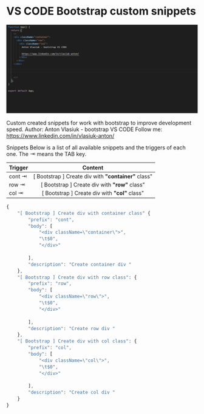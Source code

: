 # VS CODE Bootstrap custom snippets 
![Preview](https://github.com/AvgustPol/vs-code-snippets/blob/master/VS%20CODE%20bootstrap%20snippet.gif?raw=true)

Custom created snippets for work with bootstrap to improve development speed.
Author: Anton Vlasiuk - bootstrap VS CODE
Follow me: https://www.linkedin.com/in/vlasiuk-anton/

Snippets
Below is a list of all available snippets and the triggers of each one. The ⇥ means the TAB key.


| Trigger       | Content           
| ------------- |:-------------:|
| cont  ⇥     | [ Bootstrap ] Create div with **"container"** class" |
| row  ⇥    | [ Bootstrap ] Create div with **"row"** class" |
| col  ⇥ | [ Bootstrap ] Create div with **"col"** class"      |


```javascript
{
  	"[ Bootstrap ] Create div with container class" {
		"prefix": "cont",
		"body": [
			"<div className=\"container\">",
			"\t$0",
			"</div>"
			
		],
		"description": "Create container div "
	},
	"[ Bootstrap ] Create div with row class": {
		"prefix": "row",
		"body": [
			"<div className=\"row\">",
			"\t$0",
			"</div>"
			
		],
		"description": "Create row div "
	},
	"[ Bootstrap ] Create div with col class": {
		"prefix": "col",
		"body": [
			"<div className=\"col\">",
			"\t$0",
			"</div>"
			
		],
		"description": "Create col div "
	}
}
```

